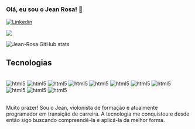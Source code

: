 ### Olá, eu sou o Jean Rosa! 👋

[![Linkedin](https://img.shields.io/badge/LinkedIn-0077B5?style=for-the-badge&logo=linkedin&logoColor=white)](https://www.linkedin.com/in/dev-jeanrosa/)

 <a href = "mailto: jeancarlosrosa22@gmail.com"><img src="https://img.shields.io/badge/Gmail-D14836?style=for-the-badge&logo=gmail&logoColor=white" ></a>

![Jean-Rosa GitHub stats](https://github-readme-stats.vercel.app/api?username=Jean-Rosa19&show_icons=true&theme=tokyonight)

## Tecnologias 

<div style="display: inline_block"><br/>
<img align="center" alt="html5" src="https://img.shields.io/badge/HTML5-E34F26?style=for-the-badge&logo=html5&logoColor=white" />
<img align="center" alt="html5" src="https://img.shields.io/badge/CSS3-1572B6?style=for-the-badge&logo=css3&logoColor=white" />
 <img align="center" alt="html5" src="https://img.shields.io/badge/React-20232A?style=for-the-badge&logo=react&logoColor=61DAFB" />
<img align="center" alt="html5" src="https://img.shields.io/badge/JavaScript-F7DF1E?style=for-the-badge&logo=javascript&logoColor=black" />
<img align="center" alt="html5" src="https://img.shields.io/badge/TypeScript-007ACC?style=for-the-badge&logo=typescript&logoColor=white" />
<img align="center" alt="html5" src="https://img.shields.io/badge/docker-%230db7ed.svg?style=for-the-badge&logo=docker&logoColor=white" />
<img align="center" alt="html5" src="https://img.shields.io/badge/mysql-%2300f.svg?style=for-the-badge&logo=mysql&logoColor=white" />
<img align="center" alt="html5" src="https://img.shields.io/badge/node.js-6DA55F?style=for-the-badge&logo=node.js&logoColor=white" />
<img align="center" alt="html5" src="https://img.shields.io/badge/express.js-%23404d59.svg?style=for-the-badge&logo=express&logoColor=%2361DAFB" />
<img align="center" alt="html5" src="https://img.shields.io/badge/Sequelize-52B0E7?style=for-the-badge&logo=Sequelize&logoColor=white" />
<img align="center" alt="html5" src="https://img.shields.io/badge/AWS-%23FF9900.svg?style=for-the-badge&logo=amazon-aws&logoColor=white" />

</div><br>

Muito prazer! Sou o Jean, violonista de formação e atualmente programador em transição de carreira. A tecnologia me conquistou e desde então sigo buscando compreendê-la e aplicá-la da melhor forma.
